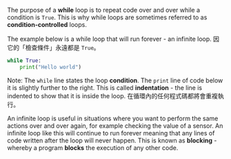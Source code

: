 The purpose of a **while** loop is to repeat code over and over while a condition is `True`. This is why while loops are sometimes referred to as **condition-controlled** loops.

The example below is a while loop that will run forever - an infinite loop. 因它的「檢查條件」永遠都是 `True`。

```python
while True:
    print("Hello world")
```

Note: The `while` line states the loop **condition**. The `print` line of code below it is slightly further to the right. This is called __indentation__ - the line is indented to show that it is inside the loop. 在循環內的任何程式碼都將會重複執行。

An infinite loop is useful in situations where you want to perform the same actions over and over again, for example checking the value of a sensor. An infinite loop like this will continue to run forever meaning that any lines of code written after the loop will never happen. This is known as **blocking** - whereby a program **blocks** the execution of any other code.

